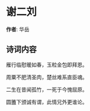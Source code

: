 # 谢二刘

**作者**: 华岳

## 诗词内容

雁行临慰暖如春，玉粒金包即拜恩。

周粟不肥清圣肉，楚丝难系直臣魂。

二生在昔闻孤竹，一死于今愧屈原。

圆簠下颁诚有谓，此情兄外更谁论。

